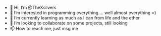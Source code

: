 - 👋 Hi, I’m @TheXsilvers
- 👀 I’m interested in programming everything.... well almost everything =)
- 🌱 I’m currently learning as much as I can from life and the ether
- 💞️ I’m looking to collaborate on some projects, still looking
- 📫 How to reach me, just msg me

<!---
TheXsilvers/TheXsilvers is a ✨ special ✨ repository because its `README.md` (this file) appears on your GitHub profile.
You can click the Preview link to take a look at your changes.
--->
